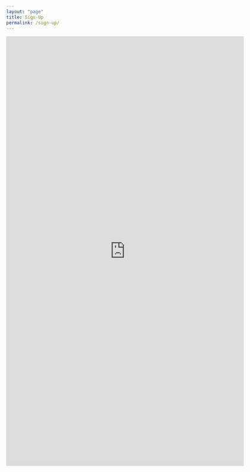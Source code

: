 ```yaml
---
layout: "page"
title: Sign-Up
permalink: /sign-up/
---
```


<iframe src="https://docs.google.com/forms/d/e/1FAIpQLSc1BWWsNUSW720wGwufY5zHm2fdCbq9-c8IitgjPxdjabBY7g/viewform?embedded=true" width="640" height="1158" frameborder="0" marginheight="0" marginwidth="0">Loading…</iframe>